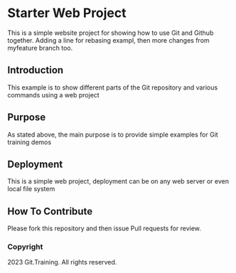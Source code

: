 # Starter Web Project

This is a simple website project for showing how to use Git and Github together. Adding a line for rebasing exampl, then more changes from myfeature branch too.

## Introduction

This example is to show different parts of the Git repository and various commands using a web project

## Purpose

As stated above, the main purpose is to provide simple examples for Git training demos

## Deployment

This is a simple web project, deployment can be on any web server or even local file system

## How To Contribute

Please fork this repository and then issue Pull requests for review.
### Copyright

2023 Git.Training. All rights reserved.
